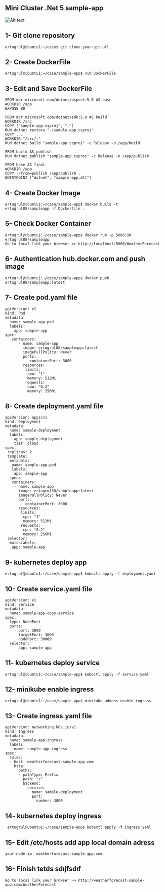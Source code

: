 ﻿## Mini Cluster .Net 5 sample-app 
![Alt text](https://github.com/ertugrul88/sample-app/raw/master/diagram.jpeg?raw=true "Mini Cluster")

## 1- Git clone repository
```
ertugrul@ubuntu1:~/case$ git clone your-git-url
```
## 2- Create DockerFile
```
ertugrul@ubuntu1:~/case/sample-app$ vim DockerFile
```
## 3- Edit and Save DockerFile
```
FROM mcr.microsoft.com/dotnet/aspnet:5.0 AS base
WORKDIR /app
EXPOSE 80

FROM mcr.microsoft.com/dotnet/sdk:5.0 AS build
WORKDIR /src
COPY ["sample-app.csproj", "."]
RUN dotnet restore "./sample-app.csproj"
COPY . .
WORKDIR "/src/."
RUN dotnet build "sample-app.csproj" -c Release -o /app/build

FROM build AS publish
RUN dotnet publish "sample-app.csproj" -c Release -o /app/publish

FROM base AS final
WORKDIR /app
COPY --from=publish /app/publish .
ENTRYPOINT ["dotnet", "sample-app.dll"]
```
## 4- Create Docker Image
```
ertugrul@ubuntu1:~/case/sample-app$ docker build -t ertugrul88/sampleapp -f Dockerfile .
```
## 5- Check Docker Container
```
ertugrul@ubuntu1:~/case/sample-app$ docker run -p 5000:80 ertugrul88/sampleapp 
Go to local link your browser >> http://localhost:5000/WeatherForecast
```
## 6- Authentication hub.docker.com and push image
```
ertugrul@ubuntu1:~/case/sample-app$ docker push ertugrul88/sampleapp:latest
```
## 7- Create pod.yaml file
```
apiVersion: v1
kind: Pod
metadata:
  name: sample-app-pod
  labels:
    app: sample-app
spec:
   containers:
      - name: sample-app
        image: ertugrul88/sampleapp:latest
        imagePullPolicy: Never
        ports:
         - containerPort: 3000
        resources:
         limits:
          cpu: "1"
          memory: 512Mi
         requests:
          cpu: "0.2"
          memory: 256Mi
 ```
## 8- Create deployment.yaml file
```
apiVersion: apps/v1
kind: Deployment
metadata:
  name: sample-deployment
  labels:
    app: sample-deployment
    tier: cloud
spec:
 replicas: 2
 template:
  metadata:
   name: sample-app-pod
   labels:
    app: sample-app
  spec:
   containers:
    - name: sample-app
      image: ertugrul88/sampleapp:latest
      imagePullPolicy: Never
      ports:
       - containerPort: 3000
      resources:
       limits:
        cpu: "1"
        memory: 512Mi
       requests:
        cpu: "0.2"
        memory: 256Mi
 selector:
  matchLabels:
   app: sample-app
```

## 9- kubernetes deploy app
```
ertugrul@ubuntu1:~/case/sample-app$ kubectl apply -f deployment.yaml
```
## 10- Create service.yaml file
```
apiVersion: v1
kind: Service
metadata:
  name: sample-app-copy-service
spec:
  type: NodePort
  ports:
    - port: 3000
      targetPort: 3000
      nodePort: 30009
  selector:
      app: sample-app
```

## 11- kubernetes deploy service
```
ertugrul@ubuntu1:~/case/sample-app$ kubectl apply -f service.yaml
```

## 12-  minikube enable ingress
```
ertugrul@ubuntu1:~/case/sample-app$ minikube addons enable ingress
```
## 13- Create ingress.yaml file
```
apiVersion: networking.k8s.io/v1
kind: Ingress
metadata:
  name: sample-app-ingress
  labels:
    name: sample-app-ingress
spec:
  rules:
  - host: weatherforecast-sample-app.com
    http:
      paths:
      - pathType: Prefix
        path: "/"
        backend:
          service:
            name: sample-deployment
            port:
              number: 3000
```

## 14- kubernetes deploy ingress
```
 ertugrul@ubuntu1:~/case/sample-app$ kubectl apply -f ingress.yaml
 ```
## 15- Edit /etc/hosts add app local domain adress
```
your-node-ip  weatherforecast-sample-app.com
```
## 16- Finish tetds sdıjfsdıf 
```
Go to local link your browser >> http://weatherforecast-sample-app.com/WeatherForecast
```
